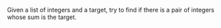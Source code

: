 Given a list of integers and a target, try to find if there is a pair of integers whose sum is the target.
